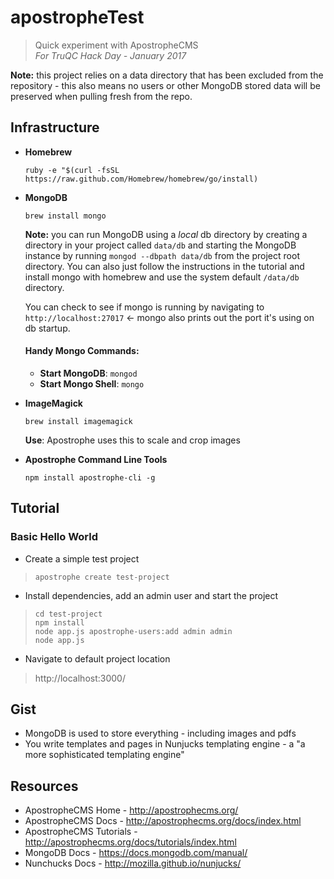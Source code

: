 # apostropheTest
>Quick experiment with ApostropheCMS </br>
>*For TruQC Hack Day - January 2017*

**Note:** this project relies on a data directory that has been excluded from the repository - this also means no users or other MongoDB stored data will be preserved when pulling fresh from the repo.

## Infrastructure
* **Homebrew**

  `ruby -e "$(curl -fsSL https://raw.github.com/Homebrew/homebrew/go/install)`


* **MongoDB**

  `brew install mongo`

  **Note:** you can run MongoDB using a *local* db directory by creating a directory in your project called `data/db` and starting the MongoDB instance by running `mongod --dbpath data/db` from the project root directory.  You can also just follow the instructions in the tutorial and install mongo with homebrew and use the system default `/data/db` directory.

  You can check to see if mongo is running by navigating to `http://localhost:27017` <- mongo also prints out the port it's using on db startup.

  #### Handy Mongo Commands:
  * **Start MongoDB**:  `mongod`
  * **Start Mongo Shell**:  `mongo`


* **ImageMagick**

  `brew install imagemagick`

  **Use**: Apostrophe uses this to scale and crop images

* **Apostrophe Command Line Tools**

  `npm install apostrophe-cli -g`


## Tutorial

### Basic Hello World

* Create a simple test project

 >`apostrophe create test-project`

* Install dependencies, add an admin user and start the project

 >`cd test-project`<br/>
 >`npm install`<br/>
 >`node app.js apostrophe-users:add admin admin`<br/>
 >`node app.js`<br/>

* Navigate to default project location

 > http://localhost:3000/

## Gist

- MongoDB is used to store everything - including images and pdfs
- You write templates and pages in Nunjucks templating engine - a "a more sophisticated templating engine"

## Resources
* ApostropheCMS Home - http://apostrophecms.org/
* ApostropheCMS Docs - http://apostrophecms.org/docs/index.html
* ApostropheCMS Tutorials - http://apostrophecms.org/docs/tutorials/index.html
* MongoDB Docs - https://docs.mongodb.com/manual/
* Nunchucks Docs - http://mozilla.github.io/nunjucks/
